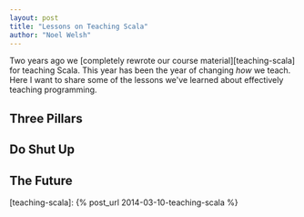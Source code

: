 ```yaml
---
layout: post
title: "Lessons on Teaching Scala"
author: "Noel Welsh"
---
```


Two years ago we [completely rewrote our course material][teaching-scala] for teaching Scala.
This year has been the year of changing *how* we teach.
Here I want to share some of the lessons we've learned about effectively teaching programming.


<!-- break -->

## Three Pillars

## Do Shut Up


## The Future

[teaching-scala]: {% post_url 2014-03-10-teaching-scala %}
